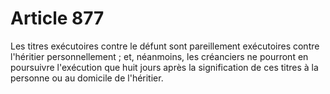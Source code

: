 # Article 877

Les titres exécutoires contre le défunt sont pareillement exécutoires contre l'héritier personnellement ; et, néanmoins, les créanciers ne pourront en poursuivre l'exécution que huit jours après la signification de ces titres à la personne ou au domicile de l'héritier.